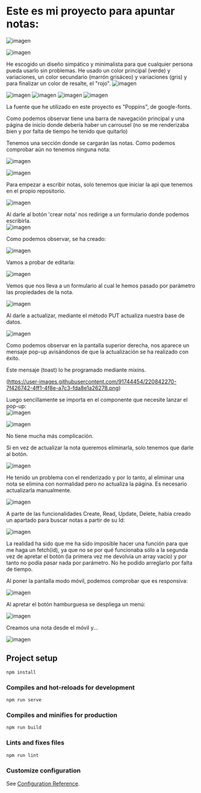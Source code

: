 # Este es mi proyecto para apuntar notas:

![imagen](https://user-images.githubusercontent.com/91744454/220838404-387e77d1-f109-4fe5-b3d5-e1b305af3908.png)

![imagen](https://user-images.githubusercontent.com/91744454/220838863-82f29bc5-08c2-4fb4-9730-0382a145ceed.png)  

He escogido un diseño simpático y minimalista para que cualquier persona pueda usarlo sin problemas. He usado un color principal (verde) y variaciones, un color secundario (marrón grisáceo) y variaciones (gris) y para finalizar un color de resalte, el "rojo".
![imagen](https://user-images.githubusercontent.com/91744454/220844556-7aafa4fd-b75d-4646-ab60-999761af48d8.png)

![imagen](https://user-images.githubusercontent.com/91744454/220844436-da81903b-c26a-4720-bb03-5db610c13a52.png)
![imagen](https://user-images.githubusercontent.com/91744454/220844468-21391345-d94e-4302-a07d-227d60650672.png)
![imagen](https://user-images.githubusercontent.com/91744454/220844585-92b46779-df80-4a03-ace2-f139468623a9.png)
![imagen](https://user-images.githubusercontent.com/91744454/220844607-067b7e73-4402-471f-83df-02f613005c88.png)

La fuente que he utilizado en este proyecto es "Poppins", de google-fonts.

Como podemos observar tiene una barra de navegación principal y una página de inicio donde debería haber un carrousel (no se me renderizaba bien y por falta de tiempo he tenido que quitarlo)  

Tenemos una sección donde se cargarán las notas. Como podemos comprobar aún no tenemos ninguna nota:  

![imagen](https://user-images.githubusercontent.com/91744454/220838974-5ad10572-8811-40df-a850-4b9462a0ced7.png)

![imagen](https://user-images.githubusercontent.com/91744454/220839074-327454cd-516f-4ab6-95b6-75151dfb1a82.png)

Para empezar a escribir notas, solo tenemos que iniciar la api que tenemos en el propio repositorio.  

![imagen](https://user-images.githubusercontent.com/91744454/220839727-2571c4d8-ca17-4602-96f9-191f6d569971.png)

Al darle al botón 'crear nota' nos redirige a un formulario donde podemos escribirla.  
![imagen](https://user-images.githubusercontent.com/91744454/220839884-68e0956f-36f8-4ee9-8d9a-b48894076a9f.png)

Como podemos observar, se ha creado:  

![imagen](https://user-images.githubusercontent.com/91744454/220840003-b91f7467-9f8d-4238-b45d-7800abd38ce3.png)

Vamos a probar de editarla:  

![imagen](https://user-images.githubusercontent.com/91744454/220840048-b15b96ef-ff4c-457f-97c7-84369b61fd3c.png)

Vemos que nos lleva a un formulario al cual le hemos pasado por parámetro las propiedades de la nota.   

![imagen](https://user-images.githubusercontent.com/91744454/220840152-8c90d5f3-7746-4b18-b7ac-4a690f68eb7a.png)

Al darle a actualizar, mediante el método PUT actualiza nuestra base de datos.  


![imagen](https://user-images.githubusercontent.com/91744454/220840362-9dc6f054-801d-4215-bf47-7455c4fff982.png)

Como podemos observar en la pantalla superior derecha, nos aparece un mensaje pop-up avisándonos de que la actualización se ha realizado con éxito. 

Este mensaje (toast) lo he programado mediante mixins.  

(https://user-images.githubusercontent.com/91744454/220842270-7f426742-4ff1-4f8e-a7c3-fda8e1a26278.png)


Luego sencillamente se importa en el componente que necesite lanzar el pop-up:  
![imagen](https://user-images.githubusercontent.com/91744454/220842863-a6c6edfa-2d5a-42a9-bfa1-5a3ad928801f.png)


![imagen](https://user-images.githubusercontent.com/91744454/220842838-a64476e0-a2cf-4be6-8a09-051623a4f055.png)

No tiene mucha más complicación.  

Si en vez de actualizar la nota queremos eliminarla, solo tenemos que darle al botón.


![imagen](https://user-images.githubusercontent.com/91744454/220840584-b10cff4d-4cee-4d43-8848-b009a2162ff3.png)

He tenido un problema con el renderizado y por lo tanto, al eliminar una nota se elimina con normalidad pero no actualiza la página. Es necesario actualizarla manualmente.  

![imagen](https://user-images.githubusercontent.com/91744454/220840747-84c59172-1703-42f3-acd6-df0609283aa3.png)  


A parte de las funcionalidades Create, Read, Update, Delete, habia creado un apartado para buscar notas a partir de su Id:  


![imagen](https://user-images.githubusercontent.com/91744454/220840786-ce65f197-3111-412f-b2a4-1c294b90e316.png)

La realidad ha sido que me ha sido imposible hacer una función para que me haga un fetch(id), ya que no se por qué funcionaba sólo a la segunda vez de apretar el botón (la primera vez me devolvía un array vacío) y por tanto no podía pasar nada por parámetro. No he podido arreglarlo por falta de tiempo.

Al poner la pantalla modo móvil, podemos comprobar que es responsiva:  

![imagen](https://user-images.githubusercontent.com/91744454/220841493-3b62e7ab-4fdf-4941-a021-26e7f0195bdf.png)

Al apretar el botón hamburguesa se despliega un menú:  

![imagen](https://user-images.githubusercontent.com/91744454/220841559-f6850be0-3367-45c6-b8cb-a47091e72a67.png)

Creamos una nota desde el móvil y...  


![imagen](https://user-images.githubusercontent.com/91744454/220841651-04baab62-f284-425d-ba65-b079d9c438eb.png)


## Project setup
```
npm install
```

### Compiles and hot-reloads for development
```
npm run serve
```

### Compiles and minifies for production
```
npm run build
```

### Lints and fixes files
```
npm run lint
```

### Customize configuration
See [Configuration Reference](https://cli.vuejs.org/config/).
